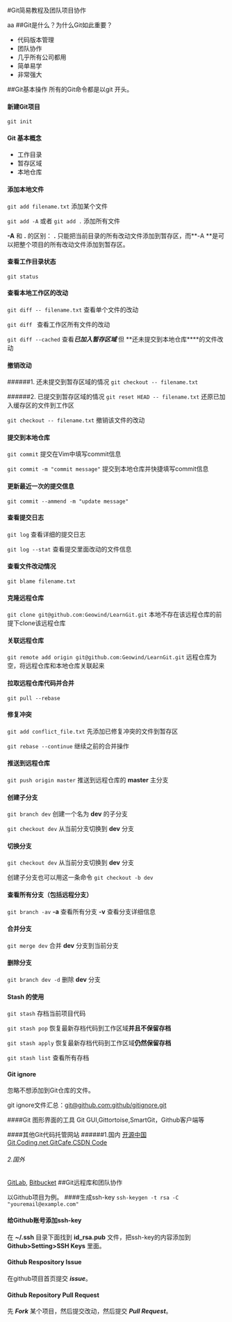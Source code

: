 ﻿#Git简易教程及团队项目协作

aa
##Git是什么？为什么Git如此重要？
  - 代码版本管理
  - 团队协作
  - 几乎所有公司都用
  - 简单易学
  - 非常强大
  

##Git基本操作
所有的Git命令都是以git 开头。
#### 新建Git项目
`git init`

#### Git 基本概念
- 工作目录
- 暂存区域
- 本地仓库

#### 添加本地文件
`git add filename.txt` 添加某个文件

`git add -A` 或者 `git add .` 添加所有文件

**-A** 和 **.** 的区别： **.** 只能把当前目录的所有改动文件添加到暂存区，而**-A **是可以把整个项目的所有改动文件添加到暂存区。


#### 查看工作目录状态
`git status` 

#### 查看本地工作区的改动
`git diff -- filename.txt` 查看单个文件的改动

`git diff ` 查看工作区所有文件的改动

`git diff --cached` 查看***已加入暂存区域*** 但 **还未提交到本地仓库****的文件改动

#### 撤销改动
######1. 还未提交到暂存区域的情况
`git checkout -- filename.txt`

######2. 已提交到暂存区域的情况
`git reset HEAD -- filename.txt` 还原已加入缓存区的文件到工作区

`git checkout -- filename.txt` 撤销该文件的改动

#### 提交到本地仓库
`git commit` 提交在Vim中填写commit信息

`git commit -m "commit message"` 提交到本地仓库并快捷填写commit信息

#### 更新最近一次的提交信息
`git commit --ammend -m "update message"`

#### 查看提交日志
`git log` 查看详细的提交日志

`git log --stat` 查看提交里面改动的文件信息

#### 查看文件改动情况
`git blame filename.txt`

#### 克隆远程仓库
`git clone git@github.com:Geowind/LearnGit.git` 本地不存在该远程仓库的前提下clone该远程仓库

#### 关联远程仓库
`git remote add origin git@github.com:Geowind/LearnGit.git` 远程仓库为空，将远程仓库和本地仓库关联起来


#### 拉取远程仓库代码并合并
`git pull --rebase`

#### 修复冲突
`git add conflict_file.txt` 先添加已修复冲突的文件到暂存区

`git rebase --continue` 继续之前的合并操作

#### 推送到远程仓库
`git push origin master` 推送到远程仓库的 **master** 主分支

#### 创建子分支
`git branch dev` 创建一个名为 **dev** 的子分支

`git checkout dev` 从当前分支切换到 **dev** 分支

#### 切换分支
`git checkout dev` 从当前分支切换到 **dev** 分支

创建子分支也可以用这一条命令 `git checkout -b dev`

#### 查看所有分支（包括远程分支）
`git branch -av` **-a** 查看所有分支 **-v** 查看分支详细信息

#### 合并分支
`git merge dev` 合并 **dev** 分支到当前分支

#### 删除分支
`git branch dev -d` 删除 **dev** 分支

#### Stash 的使用
`git stash` 存档当前项目代码

`git stash pop` 恢复最新存档代码到工作区域**并且不保留存档**

`git stash apply`  恢复最新存档代码到工作区域**仍然保留存档**

`git stash list` 查看所有存档

#### Git ignore
忽略不想添加到Git仓库的文件。

git ignore文件汇总：[git@github.com:github/gitignore.git](https://github.com/github/gitignore)

####Git 图形界面的工具
Git GUI,Gittortoise,SmartGit，Github客户端等

####其他Git代码托管网站
######1.国内
[开源中国Git](https://git.oschina.net/),[Coding.net](http://coding.net),[GitCafe](http://gitcafe.com),[CSDN Code](http://code.csdn.net/)

###### 2.国外
[GitLab](http://gitlab.com), [Bitbucket](www.bitbucket.org/)
##Git远程库和团队协作

以Github项目为例。
####生成ssh-key
`ssh-keygen -t rsa -C "youremail@example.com"`

#### 给Github账号添加ssh-key
在 **~/.ssh** 目录下面找到 **id_rsa.pub** 文件，把ssh-key的内容添加到 **Github>Setting>SSH Keys** 里面。

#### Github Respository Issue
在github项目首页提交 ***issue***。

#### Github Repository Pull Request
先 ***Fork*** 某个项目，然后提交改动，然后提交 ***Pull Request***。